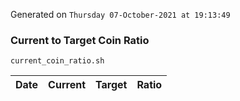 Generated on `Thursday 07-October-2021 at 19:13:49`

### Current to Target Coin Ratio
`current_coin_ratio.sh`

Date|Current|Target|Ratio
---|---|---|---
